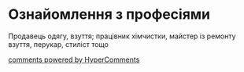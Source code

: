 <div id="hypercomments_widget" class="js-hypercomments-widget invisible"></div>

# Ознайомлення з професіями

Продавець одягу, взуття; працівник хімчистки, майстер із ремонту взуття, перукар, стиліст тощо

<div class="js-hypercomments-container">
<a href="http://hypercomments.com" class="hc-link" title="comments widget">comments powered by HyperComments</a>
</div>